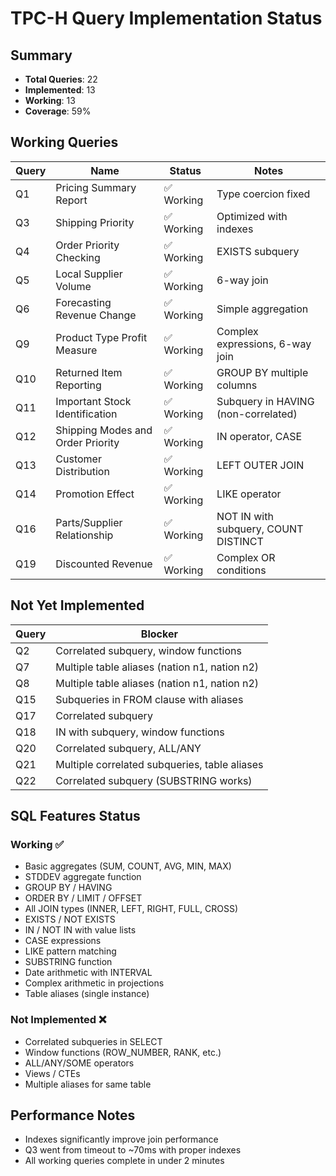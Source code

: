 # TPC-H Query Implementation Status

## Summary
- **Total Queries**: 22
- **Implemented**: 13
- **Working**: 13
- **Coverage**: 59%

## Working Queries

| Query | Name | Status | Notes |
|-------|------|--------|-------|
| Q1 | Pricing Summary Report | ✅ Working | Type coercion fixed |
| Q3 | Shipping Priority | ✅ Working | Optimized with indexes |
| Q4 | Order Priority Checking | ✅ Working | EXISTS subquery |
| Q5 | Local Supplier Volume | ✅ Working | 6-way join |
| Q6 | Forecasting Revenue Change | ✅ Working | Simple aggregation |
| Q9 | Product Type Profit Measure | ✅ Working | Complex expressions, 6-way join |
| Q10 | Returned Item Reporting | ✅ Working | GROUP BY multiple columns |
| Q11 | Important Stock Identification | ✅ Working | Subquery in HAVING (non-correlated) |
| Q12 | Shipping Modes and Order Priority | ✅ Working | IN operator, CASE |
| Q13 | Customer Distribution | ✅ Working | LEFT OUTER JOIN |
| Q14 | Promotion Effect | ✅ Working | LIKE operator |
| Q16 | Parts/Supplier Relationship | ✅ Working | NOT IN with subquery, COUNT DISTINCT |
| Q19 | Discounted Revenue | ✅ Working | Complex OR conditions |

## Not Yet Implemented

| Query | Blocker |
|-------|---------|
| Q2 | Correlated subquery, window functions |
| Q7 | Multiple table aliases (nation n1, nation n2) |
| Q8 | Multiple table aliases (nation n1, nation n2) |
| Q15 | Subqueries in FROM clause with aliases |
| Q17 | Correlated subquery |
| Q18 | IN with subquery, window functions |
| Q20 | Correlated subquery, ALL/ANY |
| Q21 | Multiple correlated subqueries, table aliases |
| Q22 | Correlated subquery (SUBSTRING works) |

## SQL Features Status

### Working ✅
- Basic aggregates (SUM, COUNT, AVG, MIN, MAX)
- STDDEV aggregate function
- GROUP BY / HAVING
- ORDER BY / LIMIT / OFFSET
- All JOIN types (INNER, LEFT, RIGHT, FULL, CROSS)
- EXISTS / NOT EXISTS
- IN / NOT IN with value lists
- CASE expressions
- LIKE pattern matching
- SUBSTRING function
- Date arithmetic with INTERVAL
- Complex arithmetic in projections
- Table aliases (single instance)

### Not Implemented ❌
- Correlated subqueries in SELECT
- Window functions (ROW_NUMBER, RANK, etc.)
- ALL/ANY/SOME operators
- Views / CTEs
- Multiple aliases for same table

## Performance Notes
- Indexes significantly improve join performance
- Q3 went from timeout to ~70ms with proper indexes
- All working queries complete in under 2 minutes
